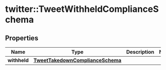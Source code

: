 # twitter::TweetWithheldComplianceSchema


## Properties
Name | Type | Description | Notes
------------ | ------------- | ------------- | -------------
**withheld** | [**TweetTakedownComplianceSchema**](TweetTakedownComplianceSchema.md) |  | 


